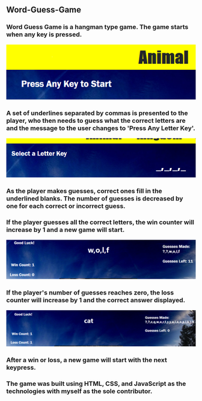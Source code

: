 ## Word-Guess-Game

### Word Guess Game is a hangman type game. The game starts when any key is pressed.
![picture](start-msg.png)
###  A set of underlines separated by commas is presented to the player, who then needs to guess what the correct letters are and the message to the user changes to 'Press Any Letter Key'.
![picture](play-msg.png)
### As the player makes guesses, correct ones fill in the underlined blanks. The number of guesses is decreased by one for each correct or incorrect guess.
### If the player guesses all the correct letters, the win counter will increase by 1 and a new game will start.
![picture](winner.png)
### If the player's number of guesses reaches zero, the loss counter will increase by 1 and the correct answer displayed.
![picture](loser.png)
### After a win or loss, a new game will start with the next keypress.

### The game was built using HTML, CSS, and JavaScript as the technologies with myself as the sole contributor.